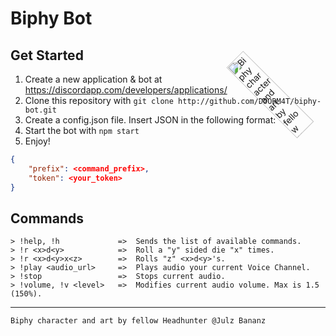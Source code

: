 # Biphy Bot

## Get Started

1. Create a new application & bot at https://discordapp.com/developers/applications/
2. Clone this repository with `git clone http://github.com/DOORM4T/biphy-bot.git`
3. Create a config.json file. Insert JSON in the following format:
4. Start the bot with `npm start`
5. Enjoy!

```JSON
{
    "prefix": <command_prefix>,
    "token": <your_token>
}
```

## Commands

```
> !help, !h             =>  Sends the list of available commands.
> !r <x>d<y>            =>  Roll a "y" sided die "x" times.
> !r <x>d<y>x<z>        =>  Rolls "z" <x>d<y>'s.
> !play <audio_url>     =>  Plays audio your current Voice Channel.
> !stop                 =>  Stops current audio.
> !volume, !v <level>   =>  Modifies current audio volume. Max is 1.5 (150%).
```

<img id="biphy" alt="Biphy character and art by fellow Headhunter @Julz Bananz" src="https://cdn.discordapp.com/attachments/588918874272038932/613085069824884899/Biphy.png" width=200 style="width:20%;position: absolute;top:0;right:-60px;transform:rotate(-45deg)">
<hr>

`Biphy character and art by fellow Headhunter @Julz Bananz`
